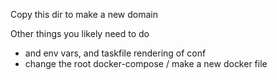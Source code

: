Copy this dir to make a new domain

Other things you likely need to do
- and env vars, and taskfile rendering of conf
- change the root docker-compose / make a new docker file